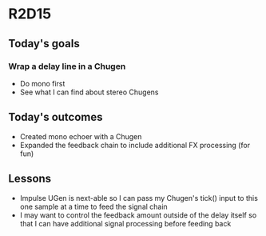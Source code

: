 # R2D15

## Today's goals

### Wrap a delay line in a Chugen
- Do mono first
- See what I can find about stereo Chugens

## Today's outcomes
- Created mono echoer with a Chugen
- Expanded the feedback chain to include additional FX processing (for fun)

## Lessons
- Impulse UGen is next-able so I can pass my Chugen's tick() input to this one sample at a time to feed the signal chain
- I may want to control the feedback amount outside of the delay itself so that I can have additional signal processing before feeding back